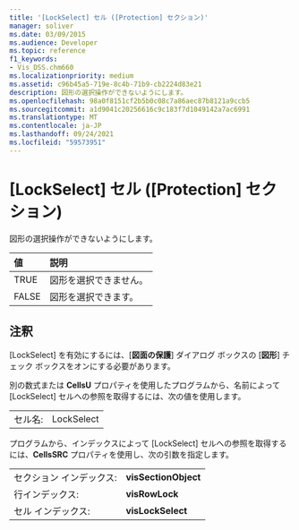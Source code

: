 ```yaml
---
title: '[LockSelect] セル ([Protection] セクション)'
manager: soliver
ms.date: 03/09/2015
ms.audience: Developer
ms.topic: reference
f1_keywords:
- Vis_DSS.chm660
ms.localizationpriority: medium
ms.assetid: c96b45a5-719e-8c4b-71b9-cb2224d83e21
description: 図形の選択操作ができないようにします。
ms.openlocfilehash: 98a0f8151cf2b5b0c08c7a86aec87b8121a9ccb5
ms.sourcegitcommit: a1d9041c20256616c9c183f7d1049142a7ac6991
ms.translationtype: MT
ms.contentlocale: ja-JP
ms.lasthandoff: 09/24/2021
ms.locfileid: "59573951"
---
```

# <a name="lockselect-cell-protection-section"></a>[LockSelect] セル ([Protection] セクション)

図形の選択操作ができないようにします。
  
|**値**|**説明**|
|:-----|:-----|
| TRUE  <br/> | 図形を選択できません。  <br/> |
| FALSE  <br/> | 図形を選択できます。  <br/> |
   
## <a name="remarks"></a>注釈

[LockSelect] を有効にするには、[**図面の保護**] ダイアログ ボックスの [**図形**] チェック ボックスをオンにする必要があります。 
  
別の数式または **CellsU** プロパティを使用したプログラムから、名前によって [LockSelect] セルへの参照を取得するには、次の値を使用します。 
  
|||
|:-----|:-----|
| セル名:  <br/> | LockSelect  <br/> |
   
プログラムから、インデックスによって [LockSelect] セルへの参照を取得するには、**CellsSRC** プロパティを使用し、次の引数を指定します。 
  
|||
|:-----|:-----|
| セクション インデックス:  <br/> |**visSectionObject** <br/> |
| 行インデックス:  <br/> |**visRowLock** <br/> |
| セル インデックス:  <br/> |**visLockSelect** <br/> |
   

